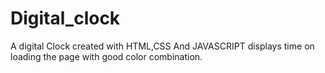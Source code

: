 # Digital_clock
A digital Clock created with HTML,CSS And JAVASCRIPT displays time on loading the page with good color combination.
